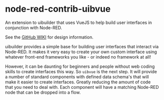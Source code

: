 # node-red-contrib-uibvue
An extension to uibuilder that uses VueJS to help build user interfaces in conjunction with Node-RED.

See the [GitHub WIKI](https://github.com/TotallyInformation/node-red-contrib-uibvue/wiki) for design information.

uibuilder provides a simple base for building user interfaces that interact via Node-RED. It makes it very easy to create your own custom interface using whatever front-end frameworks you like - or indeed no framework at all!

However, it can be daunting for beginners and people without web coding skills to create interfaces this way. So `uibvue` is the next step. It will provide a number of standard components with defined data schema's that will make it easier to create interfaces. Greatly reducing the amount of code that you need to deal with. Each component will have a matching Node-RED node that can be dropped into a flow.
